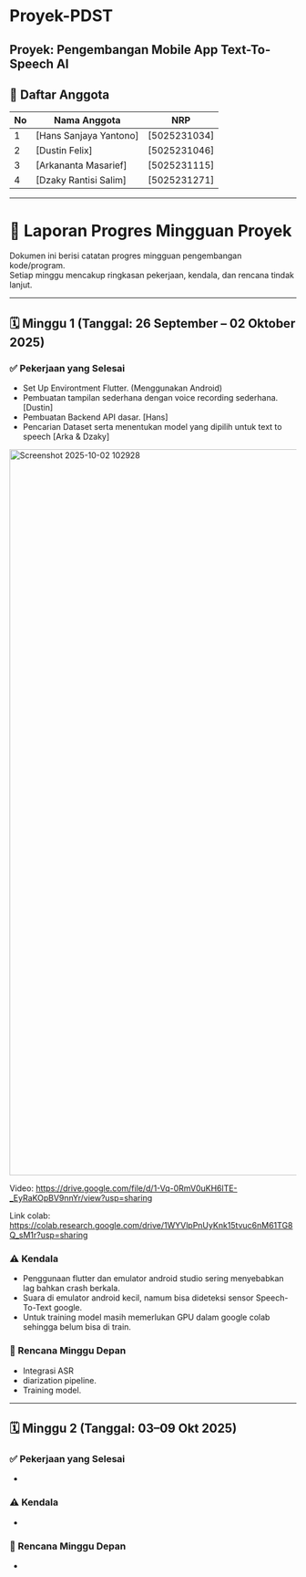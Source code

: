 # Proyek-PDST
## Proyek: Pengembangan Mobile App Text-To-Speech AI

## 👥 Daftar Anggota
| No | Nama Anggota       | NRP         |
|----|--------------------|-------------|
| 1  | [Hans Sanjaya Yantono]   | [5025231034] |
| 2  | [Dustin Felix]   | [5025231046] |
| 3  | [Arkananta Masarief]   | [5025231115] |
| 4  | [Dzaky Rantisi Salim]   | [5025231271] |

---


# 📌 Laporan Progres Mingguan Proyek

Dokumen ini berisi catatan progres mingguan pengembangan kode/program.  
Setiap minggu mencakup ringkasan pekerjaan, kendala, dan rencana tindak lanjut.

---

## 🗓️ Minggu 1 (Tanggal: 26 September – 02 Oktober 2025)
### ✅ Pekerjaan yang Selesai
- Set Up Environtment Flutter. (Menggunakan Android)
- Pembuatan tampilan sederhana dengan voice recording sederhana. [Dustin]
- Pembuatan Backend API dasar. [Hans]
- Pencarian Dataset serta menentukan model yang dipilih untuk text to speech [Arka & Dzaky]

<img width="1188" height="1273" alt="Screenshot 2025-10-02 102928" src="https://github.com/user-attachments/assets/cdf3f3a0-4e5e-40fd-b67e-44d5af3b89e1" />

Video: https://drive.google.com/file/d/1-Vq-0RmV0uKH6lTE-_EyRaKOpBV9nnYr/view?usp=sharing

Link colab: https://colab.research.google.com/drive/1WYVlpPnUyKnk15tvuc6nM61TG8Q_sM1r?usp=sharing

### ⚠️ Kendala
- Penggunaan flutter dan emulator android studio sering menyebabkan lag bahkan crash berkala.
- Suara di emulator android kecil, namum bisa dideteksi sensor Speech-To-Text google.
- Untuk training model masih memerlukan GPU dalam google colab sehingga belum bisa di train.

### 🎯 Rencana Minggu Depan
- Integrasi ASR
- diarization pipeline.
- Training model.

---

## 🗓️ Minggu 2 (Tanggal: 03–09 Okt 2025)
### ✅ Pekerjaan yang Selesai
- 

### ⚠️ Kendala
- 

### 🎯 Rencana Minggu Depan
- 
